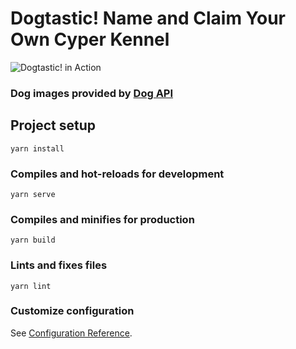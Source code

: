 # Dogtastic! Name and Claim Your Own Cyper Kennel

![Dogtastic! in Action](https://i.ibb.co/3mDqkgC/dogtastic.png)


### Dog images provided by [Dog API](https://dog.ceo/dog-api/)

## Project setup
```
yarn install
```

### Compiles and hot-reloads for development
```
yarn serve
```

### Compiles and minifies for production
```
yarn build
```

### Lints and fixes files
```
yarn lint
```

### Customize configuration
See [Configuration Reference](https://cli.vuejs.org/config/).
